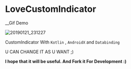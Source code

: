 # LoveCustomIndicator


 __Gif Demo

![20190121_231227](https://user-images.githubusercontent.com/26750131/51496424-ba9daa80-1d8d-11e9-823f-c25cc57d49bc.gif)





CustomIndicator With ```Kotlin``` , ```AndroidX``` and ```Databinding```


U CAN CHANGE IT AS U WANT ;)

__I hope that it will be useful. And Fork it For Development :)__

